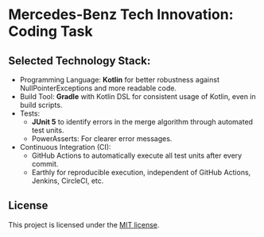 # Mercedes-Benz Tech Innovation: Coding Task


## Selected Technology Stack:

- Programming Language: **Kotlin** for better robustness against NullPointerExceptions and more readable code.
- Build Tool: **Gradle** with Kotlin DSL for consistent usage of Kotlin, even in build scripts.
- Tests:
    - **JUnit 5** to identify errors in the merge algorithm through automated test units.
    - PowerAsserts: For clearer error messages.
- Continuous Integration (CI):
    - GitHub Actions to automatically execute all test units after every commit.
    - Earthly for reproducible execution, independent of GitHub Actions, Jenkins, CircleCI, etc.

## License

This project is licensed under the [MIT license](https://github.com/Crusader99/mbti-coding-task/blob/main/LICENSE).
